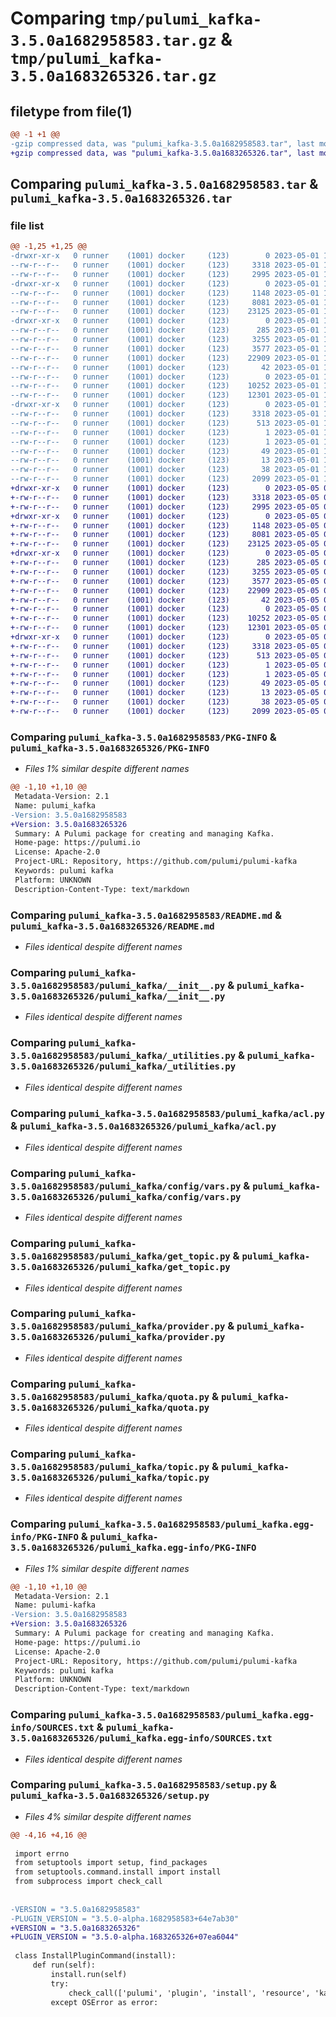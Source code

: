 # Comparing `tmp/pulumi_kafka-3.5.0a1682958583.tar.gz` & `tmp/pulumi_kafka-3.5.0a1683265326.tar.gz`

## filetype from file(1)

```diff
@@ -1 +1 @@
-gzip compressed data, was "pulumi_kafka-3.5.0a1682958583.tar", last modified: Mon May  1 16:34:12 2023, max compression
+gzip compressed data, was "pulumi_kafka-3.5.0a1683265326.tar", last modified: Fri May  5 05:48:41 2023, max compression
```

## Comparing `pulumi_kafka-3.5.0a1682958583.tar` & `pulumi_kafka-3.5.0a1683265326.tar`

### file list

```diff
@@ -1,25 +1,25 @@
-drwxr-xr-x   0 runner    (1001) docker     (123)        0 2023-05-01 16:34:12.044821 pulumi_kafka-3.5.0a1682958583/
--rw-r--r--   0 runner    (1001) docker     (123)     3318 2023-05-01 16:34:12.044821 pulumi_kafka-3.5.0a1682958583/PKG-INFO
--rw-r--r--   0 runner    (1001) docker     (123)     2995 2023-05-01 16:34:11.000000 pulumi_kafka-3.5.0a1682958583/README.md
-drwxr-xr-x   0 runner    (1001) docker     (123)        0 2023-05-01 16:34:12.040820 pulumi_kafka-3.5.0a1682958583/pulumi_kafka/
--rw-r--r--   0 runner    (1001) docker     (123)     1148 2023-05-01 16:34:11.000000 pulumi_kafka-3.5.0a1682958583/pulumi_kafka/__init__.py
--rw-r--r--   0 runner    (1001) docker     (123)     8081 2023-05-01 16:34:11.000000 pulumi_kafka-3.5.0a1682958583/pulumi_kafka/_utilities.py
--rw-r--r--   0 runner    (1001) docker     (123)    23125 2023-05-01 16:34:11.000000 pulumi_kafka-3.5.0a1682958583/pulumi_kafka/acl.py
-drwxr-xr-x   0 runner    (1001) docker     (123)        0 2023-05-01 16:34:12.040820 pulumi_kafka-3.5.0a1682958583/pulumi_kafka/config/
--rw-r--r--   0 runner    (1001) docker     (123)      285 2023-05-01 16:34:11.000000 pulumi_kafka-3.5.0a1682958583/pulumi_kafka/config/__init__.py
--rw-r--r--   0 runner    (1001) docker     (123)     3255 2023-05-01 16:34:11.000000 pulumi_kafka-3.5.0a1682958583/pulumi_kafka/config/vars.py
--rw-r--r--   0 runner    (1001) docker     (123)     3577 2023-05-01 16:34:11.000000 pulumi_kafka-3.5.0a1682958583/pulumi_kafka/get_topic.py
--rw-r--r--   0 runner    (1001) docker     (123)    22909 2023-05-01 16:34:11.000000 pulumi_kafka-3.5.0a1682958583/pulumi_kafka/provider.py
--rw-r--r--   0 runner    (1001) docker     (123)       42 2023-05-01 16:34:11.000000 pulumi_kafka-3.5.0a1682958583/pulumi_kafka/pulumi-plugin.json
--rw-r--r--   0 runner    (1001) docker     (123)        0 2023-05-01 16:34:11.000000 pulumi_kafka-3.5.0a1682958583/pulumi_kafka/py.typed
--rw-r--r--   0 runner    (1001) docker     (123)    10252 2023-05-01 16:34:11.000000 pulumi_kafka-3.5.0a1682958583/pulumi_kafka/quota.py
--rw-r--r--   0 runner    (1001) docker     (123)    12301 2023-05-01 16:34:11.000000 pulumi_kafka-3.5.0a1682958583/pulumi_kafka/topic.py
-drwxr-xr-x   0 runner    (1001) docker     (123)        0 2023-05-01 16:34:12.040820 pulumi_kafka-3.5.0a1682958583/pulumi_kafka.egg-info/
--rw-r--r--   0 runner    (1001) docker     (123)     3318 2023-05-01 16:34:12.000000 pulumi_kafka-3.5.0a1682958583/pulumi_kafka.egg-info/PKG-INFO
--rw-r--r--   0 runner    (1001) docker     (123)      513 2023-05-01 16:34:12.000000 pulumi_kafka-3.5.0a1682958583/pulumi_kafka.egg-info/SOURCES.txt
--rw-r--r--   0 runner    (1001) docker     (123)        1 2023-05-01 16:34:12.000000 pulumi_kafka-3.5.0a1682958583/pulumi_kafka.egg-info/dependency_links.txt
--rw-r--r--   0 runner    (1001) docker     (123)        1 2023-05-01 16:34:12.000000 pulumi_kafka-3.5.0a1682958583/pulumi_kafka.egg-info/not-zip-safe
--rw-r--r--   0 runner    (1001) docker     (123)       49 2023-05-01 16:34:12.000000 pulumi_kafka-3.5.0a1682958583/pulumi_kafka.egg-info/requires.txt
--rw-r--r--   0 runner    (1001) docker     (123)       13 2023-05-01 16:34:12.000000 pulumi_kafka-3.5.0a1682958583/pulumi_kafka.egg-info/top_level.txt
--rw-r--r--   0 runner    (1001) docker     (123)       38 2023-05-01 16:34:12.044821 pulumi_kafka-3.5.0a1682958583/setup.cfg
--rw-r--r--   0 runner    (1001) docker     (123)     2099 2023-05-01 16:34:11.000000 pulumi_kafka-3.5.0a1682958583/setup.py
+drwxr-xr-x   0 runner    (1001) docker     (123)        0 2023-05-05 05:48:41.241479 pulumi_kafka-3.5.0a1683265326/
+-rw-r--r--   0 runner    (1001) docker     (123)     3318 2023-05-05 05:48:41.241479 pulumi_kafka-3.5.0a1683265326/PKG-INFO
+-rw-r--r--   0 runner    (1001) docker     (123)     2995 2023-05-05 05:48:40.000000 pulumi_kafka-3.5.0a1683265326/README.md
+drwxr-xr-x   0 runner    (1001) docker     (123)        0 2023-05-05 05:48:41.237479 pulumi_kafka-3.5.0a1683265326/pulumi_kafka/
+-rw-r--r--   0 runner    (1001) docker     (123)     1148 2023-05-05 05:48:40.000000 pulumi_kafka-3.5.0a1683265326/pulumi_kafka/__init__.py
+-rw-r--r--   0 runner    (1001) docker     (123)     8081 2023-05-05 05:48:40.000000 pulumi_kafka-3.5.0a1683265326/pulumi_kafka/_utilities.py
+-rw-r--r--   0 runner    (1001) docker     (123)    23125 2023-05-05 05:48:40.000000 pulumi_kafka-3.5.0a1683265326/pulumi_kafka/acl.py
+drwxr-xr-x   0 runner    (1001) docker     (123)        0 2023-05-05 05:48:41.241479 pulumi_kafka-3.5.0a1683265326/pulumi_kafka/config/
+-rw-r--r--   0 runner    (1001) docker     (123)      285 2023-05-05 05:48:40.000000 pulumi_kafka-3.5.0a1683265326/pulumi_kafka/config/__init__.py
+-rw-r--r--   0 runner    (1001) docker     (123)     3255 2023-05-05 05:48:40.000000 pulumi_kafka-3.5.0a1683265326/pulumi_kafka/config/vars.py
+-rw-r--r--   0 runner    (1001) docker     (123)     3577 2023-05-05 05:48:40.000000 pulumi_kafka-3.5.0a1683265326/pulumi_kafka/get_topic.py
+-rw-r--r--   0 runner    (1001) docker     (123)    22909 2023-05-05 05:48:40.000000 pulumi_kafka-3.5.0a1683265326/pulumi_kafka/provider.py
+-rw-r--r--   0 runner    (1001) docker     (123)       42 2023-05-05 05:48:40.000000 pulumi_kafka-3.5.0a1683265326/pulumi_kafka/pulumi-plugin.json
+-rw-r--r--   0 runner    (1001) docker     (123)        0 2023-05-05 05:48:40.000000 pulumi_kafka-3.5.0a1683265326/pulumi_kafka/py.typed
+-rw-r--r--   0 runner    (1001) docker     (123)    10252 2023-05-05 05:48:40.000000 pulumi_kafka-3.5.0a1683265326/pulumi_kafka/quota.py
+-rw-r--r--   0 runner    (1001) docker     (123)    12301 2023-05-05 05:48:40.000000 pulumi_kafka-3.5.0a1683265326/pulumi_kafka/topic.py
+drwxr-xr-x   0 runner    (1001) docker     (123)        0 2023-05-05 05:48:41.241479 pulumi_kafka-3.5.0a1683265326/pulumi_kafka.egg-info/
+-rw-r--r--   0 runner    (1001) docker     (123)     3318 2023-05-05 05:48:41.000000 pulumi_kafka-3.5.0a1683265326/pulumi_kafka.egg-info/PKG-INFO
+-rw-r--r--   0 runner    (1001) docker     (123)      513 2023-05-05 05:48:41.000000 pulumi_kafka-3.5.0a1683265326/pulumi_kafka.egg-info/SOURCES.txt
+-rw-r--r--   0 runner    (1001) docker     (123)        1 2023-05-05 05:48:41.000000 pulumi_kafka-3.5.0a1683265326/pulumi_kafka.egg-info/dependency_links.txt
+-rw-r--r--   0 runner    (1001) docker     (123)        1 2023-05-05 05:48:41.000000 pulumi_kafka-3.5.0a1683265326/pulumi_kafka.egg-info/not-zip-safe
+-rw-r--r--   0 runner    (1001) docker     (123)       49 2023-05-05 05:48:41.000000 pulumi_kafka-3.5.0a1683265326/pulumi_kafka.egg-info/requires.txt
+-rw-r--r--   0 runner    (1001) docker     (123)       13 2023-05-05 05:48:41.000000 pulumi_kafka-3.5.0a1683265326/pulumi_kafka.egg-info/top_level.txt
+-rw-r--r--   0 runner    (1001) docker     (123)       38 2023-05-05 05:48:41.241479 pulumi_kafka-3.5.0a1683265326/setup.cfg
+-rw-r--r--   0 runner    (1001) docker     (123)     2099 2023-05-05 05:48:40.000000 pulumi_kafka-3.5.0a1683265326/setup.py
```

### Comparing `pulumi_kafka-3.5.0a1682958583/PKG-INFO` & `pulumi_kafka-3.5.0a1683265326/PKG-INFO`

 * *Files 1% similar despite different names*

```diff
@@ -1,10 +1,10 @@
 Metadata-Version: 2.1
 Name: pulumi_kafka
-Version: 3.5.0a1682958583
+Version: 3.5.0a1683265326
 Summary: A Pulumi package for creating and managing Kafka.
 Home-page: https://pulumi.io
 License: Apache-2.0
 Project-URL: Repository, https://github.com/pulumi/pulumi-kafka
 Keywords: pulumi kafka
 Platform: UNKNOWN
 Description-Content-Type: text/markdown
```

### Comparing `pulumi_kafka-3.5.0a1682958583/README.md` & `pulumi_kafka-3.5.0a1683265326/README.md`

 * *Files identical despite different names*

### Comparing `pulumi_kafka-3.5.0a1682958583/pulumi_kafka/__init__.py` & `pulumi_kafka-3.5.0a1683265326/pulumi_kafka/__init__.py`

 * *Files identical despite different names*

### Comparing `pulumi_kafka-3.5.0a1682958583/pulumi_kafka/_utilities.py` & `pulumi_kafka-3.5.0a1683265326/pulumi_kafka/_utilities.py`

 * *Files identical despite different names*

### Comparing `pulumi_kafka-3.5.0a1682958583/pulumi_kafka/acl.py` & `pulumi_kafka-3.5.0a1683265326/pulumi_kafka/acl.py`

 * *Files identical despite different names*

### Comparing `pulumi_kafka-3.5.0a1682958583/pulumi_kafka/config/vars.py` & `pulumi_kafka-3.5.0a1683265326/pulumi_kafka/config/vars.py`

 * *Files identical despite different names*

### Comparing `pulumi_kafka-3.5.0a1682958583/pulumi_kafka/get_topic.py` & `pulumi_kafka-3.5.0a1683265326/pulumi_kafka/get_topic.py`

 * *Files identical despite different names*

### Comparing `pulumi_kafka-3.5.0a1682958583/pulumi_kafka/provider.py` & `pulumi_kafka-3.5.0a1683265326/pulumi_kafka/provider.py`

 * *Files identical despite different names*

### Comparing `pulumi_kafka-3.5.0a1682958583/pulumi_kafka/quota.py` & `pulumi_kafka-3.5.0a1683265326/pulumi_kafka/quota.py`

 * *Files identical despite different names*

### Comparing `pulumi_kafka-3.5.0a1682958583/pulumi_kafka/topic.py` & `pulumi_kafka-3.5.0a1683265326/pulumi_kafka/topic.py`

 * *Files identical despite different names*

### Comparing `pulumi_kafka-3.5.0a1682958583/pulumi_kafka.egg-info/PKG-INFO` & `pulumi_kafka-3.5.0a1683265326/pulumi_kafka.egg-info/PKG-INFO`

 * *Files 1% similar despite different names*

```diff
@@ -1,10 +1,10 @@
 Metadata-Version: 2.1
 Name: pulumi-kafka
-Version: 3.5.0a1682958583
+Version: 3.5.0a1683265326
 Summary: A Pulumi package for creating and managing Kafka.
 Home-page: https://pulumi.io
 License: Apache-2.0
 Project-URL: Repository, https://github.com/pulumi/pulumi-kafka
 Keywords: pulumi kafka
 Platform: UNKNOWN
 Description-Content-Type: text/markdown
```

### Comparing `pulumi_kafka-3.5.0a1682958583/pulumi_kafka.egg-info/SOURCES.txt` & `pulumi_kafka-3.5.0a1683265326/pulumi_kafka.egg-info/SOURCES.txt`

 * *Files identical despite different names*

### Comparing `pulumi_kafka-3.5.0a1682958583/setup.py` & `pulumi_kafka-3.5.0a1683265326/setup.py`

 * *Files 4% similar despite different names*

```diff
@@ -4,16 +4,16 @@
 
 import errno
 from setuptools import setup, find_packages
 from setuptools.command.install import install
 from subprocess import check_call
 
 
-VERSION = "3.5.0a1682958583"
-PLUGIN_VERSION = "3.5.0-alpha.1682958583+64e7ab30"
+VERSION = "3.5.0a1683265326"
+PLUGIN_VERSION = "3.5.0-alpha.1683265326+07ea6044"
 
 class InstallPluginCommand(install):
     def run(self):
         install.run(self)
         try:
             check_call(['pulumi', 'plugin', 'install', 'resource', 'kafka', PLUGIN_VERSION])
         except OSError as error:
```

